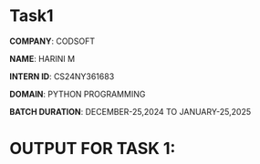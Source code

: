 # Task1
**COMPANY**: CODSOFT

**NAME**: HARINI M

**INTERN ID**: CS24NY361683

**DOMAIN**: PYTHON PROGRAMMING

**BATCH DURATION**: DECEMBER-25,2024 TO JANUARY-25,2025

# OUTPUT FOR TASK 1:
